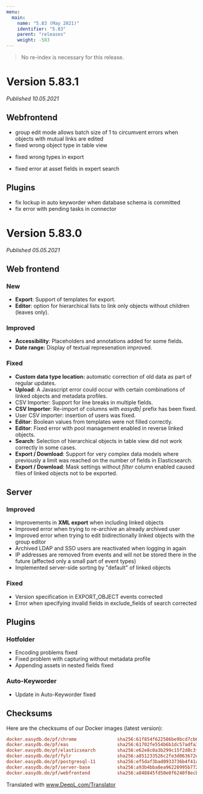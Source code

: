 ```yaml
---
menu:
  main:
    name: "5.83 (May 2021)"
    identifier: "5.83"
    parent: "releases"
    weight: -583
---
```


> No re-index is necessary for this release.

# Version 5.83.1

*Published 10.05.2021*

## Webfrontend

* group edit mode allows batch size of 1 to circumvent errors when objects with mutual links are edited
* fixed wrong object type in table view
+ fixed wrong types in export
* fixed error at asset fields in expert search

## Plugins

* fix lockup in auto keyworder when database schema is committed
* fix error with pending tasks in connector

# Version 5.83.0

*Published 05.05.2021*

## Web frontend

### New

- **Export**: Support of templates for export.
- **Editor**: option for hierarchical lists to link only objects without children (leaves only).

### Improved

- **Accessibility**: Placeholders and annotations added for some fields.
- **Date range:** Display of textual represenation improved.

### Fixed

- **Custom data type location:** automatic correction of old data as part of regular updates.
- **Upload**: A Javascript error could occur with certain combinations of linked objects and metadata profiles.
- CSV Importer: Support for line breaks in multiple fields.
- **CSV Importer**: Re-import of columns with *easydb|* prefix has been fixed.
- User CSV importer: insertion of users was fixed.
- **Editor**: Boolean values from templates were not filled correctly.
- **Editor**: Fixed error with pool management enabled in reverse linked objects.
- **Search**: Selection of hierarchical objects in table view did not work correctly in some cases.
- **Export / Download**: Support for very complex data models where previously a limit was reached on the number of fields in Elasticsearch.
- **Export / Download**: Mask settings without *filter* column enabled caused files of linked objects not to be exported.

## Server

### Improved

- Improvements in **XML export** when including linked objects
- Improved error when trying to re-archive an already archived user
- Improved error when trying to edit bidirectionally linked objects with the group editor
- Archived LDAP and SSO users are reactivated when logging in again
- IP addresses are removed from events and will not be stored there in the future (affected only a small part of event types)
- Implemented server-side sorting by "default" of linked objects

### Fixed

- Version specification in EXPORT_OBJECT events corrected
- Error when specifying invalid fields in exclude_fields of search corrected

## Plugins

### Hotfolder

- Encoding problems fixed
- Fixed problem with capturing without metadata profile
- Appending assets in nested fields fixed

### Auto-Keyworder

- Update in Auto-Keyworder fixed

## Checksums

Here are the checksums of our Docker images (latest version):

```ini
docker.easydb.de/pf/chrome               sha256:61f854f622586be9bcd7cb68d31d56b7578421ac5352a7cbaa00b39011f376b2
docker.easydb.de/pf/eas                  sha256:61702fe554b6b1dc57adfa35ef148e8b821058fd5fd0566fe355f805b38350ad
docker.easydb.de/pf/elasticsearch        sha256:e62e8c0a3b299c15f2d8c3f134e5d5f6123bf109d931bdf58c647e48663d36df
docker.easydb.de/pf/fylr                 sha256:a851233526c2fe3d063672e2ebb598fdd166e2d0eaf55b002312ae6af85271c1
docker.easydb.de/pf/postgresql-11        sha256:ef5daf3bad0933736b4f41a5f98e9b9c0e47738a8e01708683972b00fe8da7ce
docker.easydb.de/pf/server-base          sha256:a93b4bba8ea96220995b7729b6ecc006cde5faa7258cf990aac87bf9fcb6d9de
docker.easydb.de/pf/webfrontend          sha256:a848845fd50e0f6240f8ecb21034261384636aae82cb85ea57a6771692044aa2
```


Translated with www.DeepL.com/Translator
